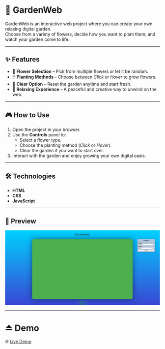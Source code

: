 # 🌱 GardenWeb

GardenWeb is an interactive web project where you can create your own relaxing digital garden.  
Choose from a variety of flowers, decide how you want to plant them, and watch your garden come to life.

---

## ✨ Features
- 🌸 **Flower Selection** – Pick from multiple flowers or let it be random.  
- 🖱️ **Planting Methods** – Choose between *Click* or *Hover* to grow flowers.  
- 🧹 **Clear Option** – Reset the garden anytime and start fresh.  
- 🌿 **Relaxing Experience** – A peaceful and creative way to unwind on the web.  

---

## 🎮 How to Use
1. Open the project in your browser.  
2. Use the **Controls** panel to:
   - Select a flower type.  
   - Choose the planting method (*Click* or *Hover*).  
   - Clear the garden if you want to start over.  
3. Interact with the garden and enjoy growing your own digital oasis.  

---

## 🛠️ Technologies
- **HTML**  
- **CSS**  
- **JavaScript**  

---

## 📸 Preview

![GardenWeb Preview](preview.png)


---

# ⏏️ Demo

🌐 [Live Demo](https://SEU-USUARIO.github.io/GardenWeb/)

